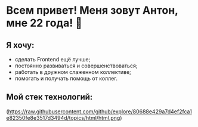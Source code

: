 # Всем привет! Меня зовут Антон, мне 22 года! 👋

## Я хочу: 
* сделать Frontend ещё лучше;
* постоянно развиваться  и совершенствоваться;
* работать в дружном слаженном коллективе;
* помогать и получать помощь от коллег.

## Мой стек технологий:
(https://raw.githubusercontent.com/github/explore/80688e429a7d4ef2fca1e82350fe8e3517d3494d/topics/html/html.png)

<!--
**Khaera/Khaera** is a ✨ _special_ ✨ repository because its `README.md` (this file) appears on your GitHub profile.

Here are some ideas to get you started:

- 🔭 I’m currently working on ...
- 🌱 I’m currently learning ...
- 👯 I’m looking to collaborate on ...
- 🤔 I’m looking for help with ...
- 💬 Ask me about ...
- 📫 How to reach me: ...
- 😄 Pronouns: ...
- ⚡ Fun fact: ...
-->
